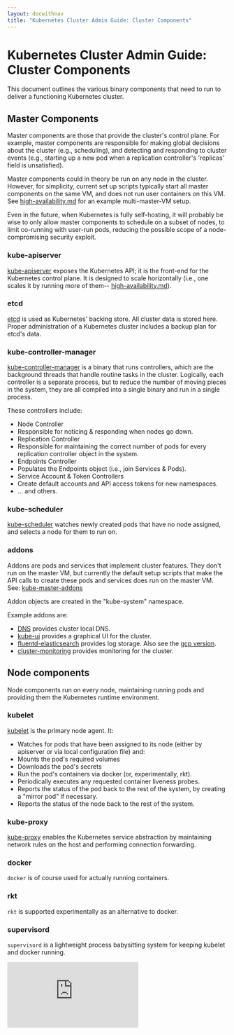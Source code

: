 ```yaml
---
layout: docwithnav
title: "Kubernetes Cluster Admin Guide: Cluster Components"
---
```

<!-- BEGIN MUNGE: UNVERSIONED_WARNING -->


<!-- END MUNGE: UNVERSIONED_WARNING -->

# Kubernetes Cluster Admin Guide: Cluster Components

This document outlines the various binary components that need to run to
deliver a functioning Kubernetes cluster.

## Master Components

Master components are those that provide the cluster's control plane. For
example, master components are responsible for making global decisions about the
cluster (e.g., scheduling), and detecting and responding to cluster events
(e.g., starting up a new pod when a replication controller's 'replicas' field is
unsatisfied).

Master components could in theory be run on any node in the cluster. However,
for simplicity, current set up scripts typically start all master components on
the same VM, and does not run user containers on this VM. See
[high-availability.md](high-availability.html) for an example multi-master-VM setup.

Even in the future, when Kubernetes is fully self-hosting, it will probably be
wise to only allow master components to schedule on a subset of nodes, to limit
co-running with user-run pods, reducing the possible scope of a
node-compromising security exploit.

### kube-apiserver

[kube-apiserver](kube-apiserver.html) exposes the Kubernetes API; it is the front-end for the
Kubernetes control plane. It is designed to scale horizontally (i.e., one scales
it by running more of them-- [high-availability.md](high-availability.html)).

### etcd

[etcd](etcd.html) is used as Kubernetes' backing store. All cluster data is stored here.
Proper administration of a Kubernetes cluster includes a backup plan for etcd's
data.

### kube-controller-manager

[kube-controller-manager](kube-controller-manager.html) is a binary that runs controllers, which are the
background threads that handle routine tasks in the cluster. Logically, each
controller is a separate process, but to reduce the number of moving pieces in
the system, they are all compiled into a single binary and run in a single
process.

These controllers include:

* Node Controller
 * Responsible for noticing & responding when nodes go down.
* Replication Controller
 * Responsible for maintaining the correct number of pods for every replication
   controller object in the system.
* Endpoints Controller
 * Populates the Endpoints object (i.e., join Services & Pods).
* Service Account & Token Controllers
 * Create default accounts and API access tokens for new namespaces.
* ... and others.

### kube-scheduler

[kube-scheduler](kube-scheduler.html) watches newly created pods that have no node assigned, and
selects a node for them to run on.

### addons

Addons are pods and services that implement cluster features. They don't run on
the master VM, but currently the default setup scripts that make the API calls
to create these pods and services does run on the master VM. See:
[kube-master-addons](http://releases.k8s.io/release-1.1/cluster/saltbase/salt/kube-master-addons/kube-master-addons.sh)

Addon objects are created in the "kube-system" namespace.

Example addons are:
* [DNS](http://releases.k8s.io/release-1.1/cluster/addons/dns/) provides cluster local DNS.
* [kube-ui](http://releases.k8s.io/release-1.1/cluster/addons/kube-ui/) provides a graphical UI for the
  cluster.
* [fluentd-elasticsearch](http://releases.k8s.io/release-1.1/cluster/addons/fluentd-elasticsearch/) provides
  log storage. Also see the [gcp version](http://releases.k8s.io/release-1.1/cluster/addons/fluentd-gcp/).
* [cluster-monitoring](http://releases.k8s.io/release-1.1/cluster/addons/cluster-monitoring/) provides
  monitoring for the cluster.

## Node components

Node components run on every node, maintaining running pods and providing them
the Kubernetes runtime environment.

### kubelet

[kubelet](kubelet.html) is the primary node agent. It:
* Watches for pods that have been assigned to its node (either by apiserver
  or via local configuration file) and:
 * Mounts the pod's required volumes
 * Downloads the pod's secrets
 * Run the pod's containers via docker (or, experimentally, rkt).
 * Periodically executes any requested container liveness probes.
 * Reports the status of the pod back to the rest of the system, by creating a
   "mirror pod" if necessary.
* Reports the status of the node back to the rest of the system.

### kube-proxy

[kube-proxy](kube-proxy.html) enables the Kubernetes service abstraction by maintaining
network rules on the host and performing connection forwarding.

### docker

`docker` is of course used for actually running containers.

### rkt

`rkt` is supported experimentally as an alternative to docker.

### supervisord

`supervisord` is a lightweight process babysitting system for keeping kubelet and docker
running.




<!-- BEGIN MUNGE: IS_VERSIONED -->
<!-- TAG IS_VERSIONED -->
<!-- END MUNGE: IS_VERSIONED -->


<!-- BEGIN MUNGE: GENERATED_ANALYTICS -->
[![Analytics](https://kubernetes-site.appspot.com/UA-36037335-10/GitHub/docs/admin/cluster-components.md?pixel)]()
<!-- END MUNGE: GENERATED_ANALYTICS -->

